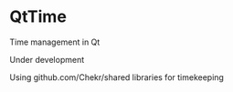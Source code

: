 # QtTime
Time management in Qt

Under development

Using github.com/Chekr/shared libraries for timekeeping
